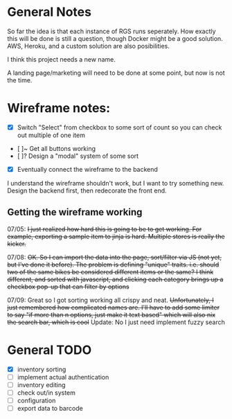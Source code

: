 # General Notes

So far the idea is that each instance of RGS runs seperately. How exactly this will be done is still a question, though Docker might be a good solution. AWS, Heroku, and a custom solution are also posibilities.

I think this project needs a new name.

A landing page/marketing will need to be done at some point, but now is not the time.


# Wireframe notes:

- [x] Switch "Select" from checkbox to some sort of count so you can check out multiple of one item
- [ ]~ Get all buttons working
- [ ]? Design a "modal" system of some sort
- [x] Eventually connect the wireframe to the backend

I understand the wireframe shouldn't work, but I want to try something new. Design the backend first, then redecorate the front end.

## Getting the wireframe working
07/05: ~~I just realized how hard this is going to be to get working. For example, exporting a sample item to jinja is hard. Multiple stores is really the kicker.~~

07/08: ~~OK. So I can import the data into the page, sort/filter via JS (not yet, but I've done it before). The problem is defining "unique" traits. i.e. should two of the same bikes be considered different items or the same? I think different, and sorted with javascript, and clicking each category brings up a checkbox pop-up that can filter by options~~

07/09: Great so I got sorting working all crispy and neat. ~~Unfortunately, I just remembered how complicated names are. I'll have to add some limiter to say "if more than n options, just make it text based" which will also nix the search bar, which is cool~~ Update: No I just need implement fuzzy search

# General TODO
- [x] inventory sorting
- [ ] implement actual authentication
- [ ] inventory editing
- [ ] check out/in system
- [ ] configuration
- [ ] export data to barcode